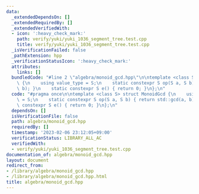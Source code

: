```yaml
---
data:
  _extendedDependsOn: []
  _extendedRequiredBy: []
  _extendedVerifiedWith:
  - icon: ':heavy_check_mark:'
    path: verify/yuki/yuki_1036_segment_tree.test.cpp
    title: verify/yuki/yuki_1036_segment_tree.test.cpp
  _isVerificationFailed: false
  _pathExtension: hpp
  _verificationStatusIcon: ':heavy_check_mark:'
  attributes:
    links: []
  bundledCode: "#line 2 \"algebra/monoid_gcd.hpp\"\n\ntemplate <class S> struct MonoidGcd\
    \ {\n    using value_type = S;\n    static constexpr S op(S a, S b) { return std::gcd(a,\
    \ b); }\n    static constexpr S e() { return 0; }\n};\n"
  code: "#pragma once\n\ntemplate <class S> struct MonoidGcd {\n    using value_type\
    \ = S;\n    static constexpr S op(S a, S b) { return std::gcd(a, b); }\n    static\
    \ constexpr S e() { return 0; }\n};\n"
  dependsOn: []
  isVerificationFile: false
  path: algebra/monoid_gcd.hpp
  requiredBy: []
  timestamp: '2023-02-06 23:12:05+09:00'
  verificationStatus: LIBRARY_ALL_AC
  verifiedWith:
  - verify/yuki/yuki_1036_segment_tree.test.cpp
documentation_of: algebra/monoid_gcd.hpp
layout: document
redirect_from:
- /library/algebra/monoid_gcd.hpp
- /library/algebra/monoid_gcd.hpp.html
title: algebra/monoid_gcd.hpp
---
```

